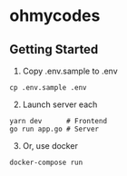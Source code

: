 # ohmycodes

## Getting Started

1. Copy .env.sample to .env

```shell
cp .env.sample .env
```

2. Launch server each

```shell
yarn dev      # Frontend
go run app.go # Server
```

3. Or, use docker

```shell
docker-compose run
```
